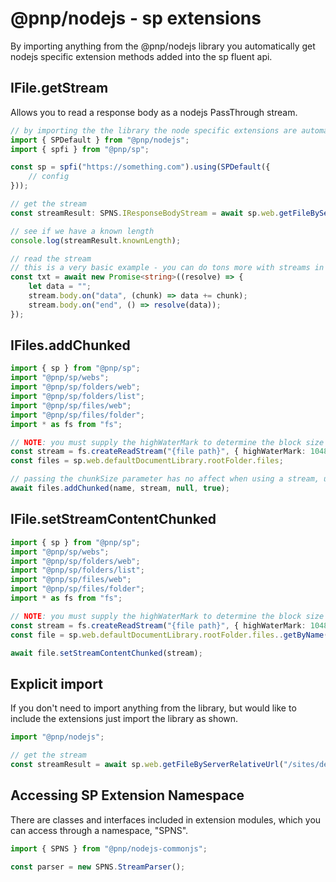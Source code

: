 # @pnp/nodejs - sp extensions

By importing anything from the @pnp/nodejs library you automatically get nodejs specific extension methods added into the sp fluent api.

## IFile.getStream

Allows you to read a response body as a nodejs PassThrough stream.

```TypeScript
// by importing the the library the node specific extensions are automatically applied
import { SPDefault } from "@pnp/nodejs";
import { spfi } from "@pnp/sp";

const sp = spfi("https://something.com").using(SPDefault({
    // config
}));

// get the stream
const streamResult: SPNS.IResponseBodyStream = await sp.web.getFileByServerRelativeUrl("/sites/dev/file.txt").getStream();

// see if we have a known length
console.log(streamResult.knownLength);

// read the stream
// this is a very basic example - you can do tons more with streams in node
const txt = await new Promise<string>((resolve) => {
    let data = "";
    stream.body.on("data", (chunk) => data += chunk);
    stream.body.on("end", () => resolve(data));
});
```

## IFiles.addChunked

```TypeScript
import { sp } from "@pnp/sp";
import "@pnp/sp/webs";
import "@pnp/sp/folders/web";
import "@pnp/sp/folders/list";
import "@pnp/sp/files/web";
import "@pnp/sp/files/folder";
import * as fs from "fs";

// NOTE: you must supply the highWaterMark to determine the block size for stream uploads
const stream = fs.createReadStream("{file path}", { highWaterMark: 10485760 });
const files = sp.web.defaultDocumentLibrary.rootFolder.files;

// passing the chunkSize parameter has no affect when using a stream, use the highWaterMark as shown above when creating the stream
await files.addChunked(name, stream, null, true);
```

## IFile.setStreamContentChunked

```TypeScript
import { sp } from "@pnp/sp";
import "@pnp/sp/webs";
import "@pnp/sp/folders/web";
import "@pnp/sp/folders/list";
import "@pnp/sp/files/web";
import "@pnp/sp/files/folder";
import * as fs from "fs";

// NOTE: you must supply the highWaterMark to determine the block size for stream uploads
const stream = fs.createReadStream("{file path}", { highWaterMark: 10485760 });
const file = sp.web.defaultDocumentLibrary.rootFolder.files..getByName("file-name.txt");

await file.setStreamContentChunked(stream);
```

## Explicit import

If you don't need to import anything from the library, but would like to include the extensions just import the library as shown.

```TypeScript
import "@pnp/nodejs";

// get the stream
const streamResult = await sp.web.getFileByServerRelativeUrl("/sites/dev/file.txt").getStream();
```

## Accessing SP Extension Namespace

There are classes and interfaces included in extension modules, which you can access through a namespace, "SPNS".

```TypeScript
import { SPNS } from "@pnp/nodejs-commonjs";

const parser = new SPNS.StreamParser();
```

